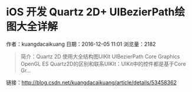 # iOS 开发 Quartz 2D+ UIBezierPath绘图大全详解
作者：kuangdacaikuang
日期：2016-12-05 11:01
浏览量：2182
> 简介：Quartz 2D 使用大全结构图UIKIt UIBezierPath Core Graphics OpenGL ES Quartz2D的区别和联系UIKIt：UIKit中的控件都是基于Core Gr...

 链接：http://blog.csdn.net/kuangdacaikuang/article/details/53458362
